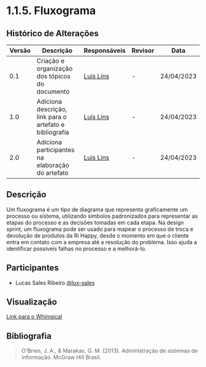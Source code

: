 # 1.1.5. Fluxograma

## Histórico de Alterações

| Versão | Descrição                                               | Responsáveis                                 | Revisor | Data       |
| ------ | ------------------------------------------------------- | -------------------------------------------- | ------- | ---------- |
| 0.1    | Criação e organização dos tópicos do documento          | [Luís Lins](https://github.com/luisgaboardi) | -       | 24/04/2023 |
| 1.0    | Adiciona descrição, link para o artefato e bibliografia | [Luís Lins](https://github.com/luisgaboardi) | -       | 24/04/2023 |
| 2.0    | Adiciona participantes na elaboração do artefato        | [Luís Lins](https://github.com/luisgaboardi) | -       | 24/04/2023 |

## Descrição

Um fluxograma é um tipo de diagrama que representa graficamente um processo ou sistema, utilizando símbolos padronizados para representar as etapas do processo e as decisões tomadas em cada etapa. Na design sprint, um fluxograma pode ser usado para mapear o processo de troca e devolução de produtos da Ri Happy, desde o momento em que o cliente entra em contato com a empresa até a resolução do problema. Isso ajuda a identificar possíveis falhas no processo e a melhorá-lo.

## Participantes

- Lucas Sales Ribeiro [@lux-sales](https://github.com/lux-sales)

## Visualização

[Link para o Whimsical](https://whimsical.com/ri-happy-fluxo-trocas-e-devolucoes-8W3uuqXTeJd73qN4aso7u5)

## Bibliografia

> O'Brien, J. A., & Marakas, G. M. (2013). Administração de sistemas de informação. McGraw Hill Brasil.
